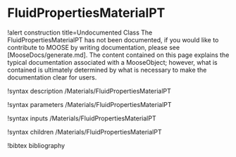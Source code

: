 <!-- MOOSE Documentation Stub: Remove this when content is added. -->

# FluidPropertiesMaterialPT

!alert construction title=Undocumented Class
The FluidPropertiesMaterialPT has not been documented, if you would like to contribute to MOOSE by
writing documentation, please see [MooseDocs/generate.md]. The content contained on this page explains
the typical documentation associated with a MooseObject; however, what is contained is ultimately
determined by what is necessary to make the documentation clear for users.

!syntax description /Materials/FluidPropertiesMaterialPT

!syntax parameters /Materials/FluidPropertiesMaterialPT

!syntax inputs /Materials/FluidPropertiesMaterialPT

!syntax children /Materials/FluidPropertiesMaterialPT

!bibtex bibliography
